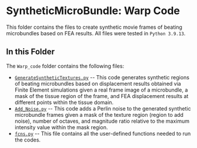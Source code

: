# SyntheticMicroBundle: Warp Code
This folder contains the files to create synthetic movie frames of beating microbundles based on FEA results. All files were tested in `Python 3.9.13`.
## In this Folder
The  `Warp_code` folder contains the following files:
* [`GenerateSyntheticTextures.py`](GenerateSyntheticTextures.py) -- This code generates synthetic regions of beating microbundles based on displacement results obtained via Finite Element simulations given a real frame image of a microbundle, a mask of the tissue region of the frame, and FEA displacement results at different points within the tissue domain. 
* [`Add_Noise.py`](Add_Noise.py) -- This code adds a Perlin noise to the generated synthetic microbundle frames given a mask of the texture region (region to add noise), number of octaves, and magnitude ratio relative to the maximum intensity value within the mask region.
* [`fcns.py`](fcns.py) --  This file contains all the user-defined functions needed to run the codes.